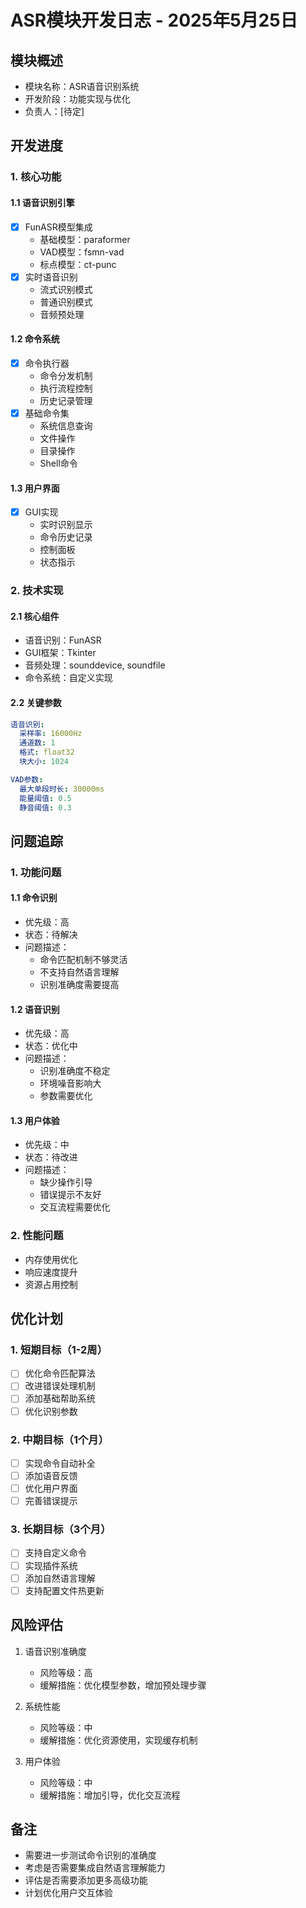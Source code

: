 # ASR模块开发日志 - 2025年5月25日

## 模块概述
- 模块名称：ASR语音识别系统
- 开发阶段：功能实现与优化
- 负责人：[待定]

## 开发进度

### 1. 核心功能
#### 1.1 语音识别引擎
- [x] FunASR模型集成
  - 基础模型：paraformer
  - VAD模型：fsmn-vad
  - 标点模型：ct-punc
- [x] 实时语音识别
  - 流式识别模式
  - 普通识别模式
  - 音频预处理

#### 1.2 命令系统
- [x] 命令执行器
  - 命令分发机制
  - 执行流程控制
  - 历史记录管理
- [x] 基础命令集
  - 系统信息查询
  - 文件操作
  - 目录操作
  - Shell命令

#### 1.3 用户界面
- [x] GUI实现
  - 实时识别显示
  - 命令历史记录
  - 控制面板
  - 状态指示

### 2. 技术实现
#### 2.1 核心组件
- 语音识别：FunASR
- GUI框架：Tkinter
- 音频处理：sounddevice, soundfile
- 命令系统：自定义实现

#### 2.2 关键参数
```yaml
语音识别:
  采样率: 16000Hz
  通道数: 1
  格式: float32
  块大小: 1024

VAD参数:
  最大单段时长: 30000ms
  能量阈值: 0.5
  静音阈值: 0.3
```

## 问题追踪

### 1. 功能问题
#### 1.1 命令识别
- 优先级：高
- 状态：待解决
- 问题描述：
  - 命令匹配机制不够灵活
  - 不支持自然语言理解
  - 识别准确度需要提高

#### 1.2 语音识别
- 优先级：高
- 状态：优化中
- 问题描述：
  - 识别准确度不稳定
  - 环境噪音影响大
  - 参数需要优化

#### 1.3 用户体验
- 优先级：中
- 状态：待改进
- 问题描述：
  - 缺少操作引导
  - 错误提示不友好
  - 交互流程需要优化

### 2. 性能问题
- 内存使用优化
- 响应速度提升
- 资源占用控制

## 优化计划

### 1. 短期目标（1-2周）
- [ ] 优化命令匹配算法
- [ ] 改进错误处理机制
- [ ] 添加基础帮助系统
- [ ] 优化识别参数

### 2. 中期目标（1个月）
- [ ] 实现命令自动补全
- [ ] 添加语音反馈
- [ ] 优化用户界面
- [ ] 完善错误提示

### 3. 长期目标（3个月）
- [ ] 支持自定义命令
- [ ] 实现插件系统
- [ ] 添加自然语言理解
- [ ] 支持配置文件热更新

## 风险评估
1. 语音识别准确度
   - 风险等级：高
   - 缓解措施：优化模型参数，增加预处理步骤

2. 系统性能
   - 风险等级：中
   - 缓解措施：优化资源使用，实现缓存机制

3. 用户体验
   - 风险等级：中
   - 缓解措施：增加引导，优化交互流程

## 备注
- 需要进一步测试命令识别的准确度
- 考虑是否需要集成自然语言理解能力
- 评估是否需要添加更多高级功能
- 计划优化用户交互体验 